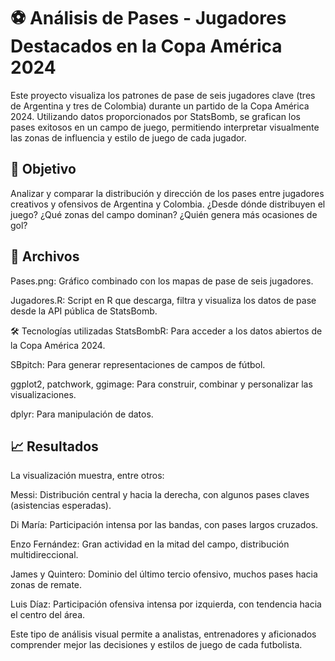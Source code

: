 # ⚽ Análisis de Pases - Jugadores Destacados en la Copa América 2024
Este proyecto visualiza los patrones de pase de seis jugadores clave (tres de Argentina y tres de Colombia) durante un partido de la Copa América 2024. Utilizando datos proporcionados por StatsBomb, se grafican los pases exitosos en un campo de juego, permitiendo interpretar visualmente las zonas de influencia y estilo de juego de cada jugador.

## 🧠 Objetivo
Analizar y comparar la distribución y dirección de los pases entre jugadores creativos y ofensivos de Argentina y Colombia. ¿Desde dónde distribuyen el juego? ¿Qué zonas del campo dominan? ¿Quién genera más ocasiones de gol?

## 📁 Archivos
Pases.png: Gráfico combinado con los mapas de pase de seis jugadores.

Jugadores.R: Script en R que descarga, filtra y visualiza los datos de pase desde la API pública de StatsBomb.

🛠️ Tecnologías utilizadas
StatsBombR: Para acceder a los datos abiertos de la Copa América 2024.

SBpitch: Para generar representaciones de campos de fútbol.

ggplot2, patchwork, ggimage: Para construir, combinar y personalizar las visualizaciones.

dplyr: Para manipulación de datos.

## 📈 Resultados
La visualización muestra, entre otros:

Messi: Distribución central y hacia la derecha, con algunos pases claves (asistencias esperadas).

Di María: Participación intensa por las bandas, con pases largos cruzados.

Enzo Fernández: Gran actividad en la mitad del campo, distribución multidireccional.

James y Quintero: Dominio del último tercio ofensivo, muchos pases hacia zonas de remate.

Luis Díaz: Participación ofensiva intensa por izquierda, con tendencia hacia el centro del área.

Este tipo de análisis visual permite a analistas, entrenadores y aficionados comprender mejor las decisiones y estilos de juego de cada futbolista.